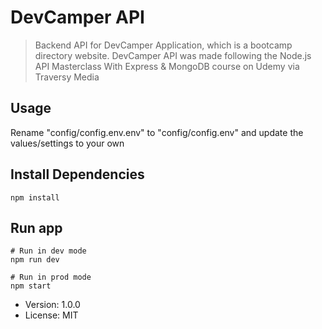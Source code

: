 # DevCamper API

> Backend API for DevCamper Application, which is a bootcamp directory website. DevCamper API was made following the Node.js API Masterclass With Express & MongoDB course on Udemy via Traversy Media

## Usage

Rename "config/config.env.env" to "config/config.env" and update the values/settings to your own

## Install Dependencies
```
npm install
```

## Run app
```
# Run in dev mode
npm run dev

# Run in prod mode
npm start
```

- Version: 1.0.0
- License: MIT